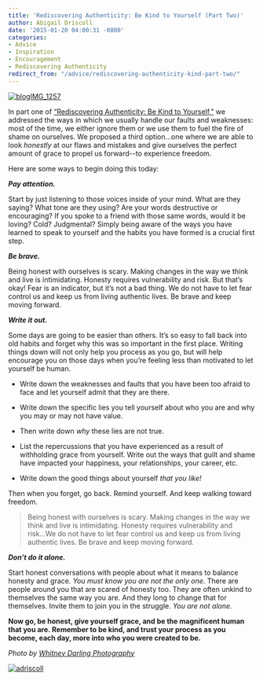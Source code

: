 ```yaml
---
title: 'Rediscovering Authenticity: Be Kind to Yourself (Part Two)'
author: Abigail Driscoll
date: '2015-01-20 04:00:31 -0800'
categories:
- Advice
- Inspiration
- Encouragement
- Rediscovering Authenticity
redirect_from: "/advice/rediscovering-authenticity-kind-part-two/"
---
```


[![blogIMG_1257](https://yellow-blog-images.imgix.net/2015/01/blogIMG_1257.jpg)](https://yellow-blog-images.imgix.net/2015/01/blogIMG_1257.jpg)

In part one of [“Rediscovering Authenticity: Be Kind to Yourself,”](http://yellowconference.com/rediscovering-authenticity-real-shortcomings/) we addressed the ways in which we usually handle our faults and weaknesses: most of the time, we either ignore them or we use them to fuel the fire of shame on ourselves. We proposed a third option…one where we are able to look _honestly_ at our flaws and mistakes and give ourselves the perfect amount of grace to propel us forward--to experience freedom.

Here are some ways to begin doing this today:

**_Pay attention._**

Start by just listening to those voices inside of your mind. What are they saying? What tone are they using? Are your words destructive or encouraging? If you spoke to a friend with those same words, would it be loving? Cold? Judgmental? Simply being aware of the ways you have learned to speak to yourself and the habits you have formed is a crucial first step.

**_Be brave._**

Being honest with ourselves is scary. Making changes in the way we think and live is intimidating. Honesty requires vulnerability and risk. But that’s okay! Fear is an indicator, but it’s not a bad thing. We do not have to let fear control us and keep us from living authentic lives. Be brave and keep moving forward.

**_Write it out._**

Some days are going to be easier than others. It’s so easy to fall back into old habits and forget why this was so important in the first place. Writing things down will not only help you process as you go, but will help encourage you on those days when you’re feeling less than motivated to let yourself be human.

- Write down the weaknesses and faults that you have been too afraid to face and let yourself admit that they are there.

- Write down the specific lies you tell yourself about who you are and why you may or may not have value.

- Then write down _why_ these lies are not true.

- List the repercussions that you have experienced as a result of withholding grace from yourself. Write out the ways that guilt and shame have impacted your happiness, your relationships, your career, etc.

- Write down the good things about yourself _that you like!_

Then when you forget, go back. Remind yourself. And keep walking toward freedom.

> Being honest with ourselves is scary. Making changes in the way we think and live is intimidating. Honesty requires vulnerability and risk...We do not have to let fear control us and keep us from living authentic lives. Be brave and keep moving forward.

**_Don’t do it alone._**

Start honest conversations with people about what it means to balance honesty and grace. _You must know you are not the only one_. There are people around you that are scared of honesty too. They are often unkind to themselves the same way you are. And they long to change that for themselves. Invite them to join you in the struggle. _You are not alone._

**Now go, be honest, give yourself grace, and be the magnificent human that you are. Remember to be kind, and trust your process as you become, each day, more into who you were created to be.**

_Photo by [Whitney Darling Photography](http://whitneydarling.com/)_

[![adriscoll](https://yellow-blog-images.imgix.net/2015/01/adriscoll1.jpg)](http://www.ritesofasylum.com/)
